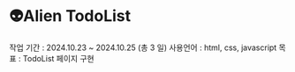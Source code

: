 
# 👽Alien TodoList

작업 기간 : 2024.10.23 ~ 2024.10.25 (총 3 일)
사용언어 : html, css, javascript
목표 : TodoList 페이지 구현

